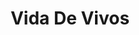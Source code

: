 ---
title: 'Vida De Vivos'
type: 'Editorial Fascicles'
summary: 'Design of three numbers of a fascicle collection, based on interviews with Argentinian cultural, sport or spectacle figures. Work done for the subject Diseno Editorial, Catedra Manela, at the University of Buenos Aires, FADU, UBA.'
image: 'https://res.cloudinary.com/jmg-cursos/image/upload/w_512,f_auto,q_auto:good/projects/vdv.jpg'
imageSrcset: 'https://res.cloudinary.com/jmg-cursos/image/upload/w_256,f_auto,q_auto:good/projects/vdv.jpg 256w, https://res.cloudinary.com/jmg-cursos/image/upload/w_512,f_auto,q_auto:good/projects/vdv.jpg 512w, https://res.cloudinary.com/jmg-cursos/image/upload/w_768,f_auto,q_auto:good/projects/vdv.jpg 768w, https://res.cloudinary.com/jmg-cursos/image/upload/w_1024,f_auto,q_auto:good/projects/vdv.jpg 1024w, https://res.cloudinary.com/jmg-cursos/image/upload/w_1280,f_auto,q_auto:good/projects/vdv.jpg 1280w'
url: 'https://www.behance.net/gallery/44561509/Vida-de-Vivos-Editorial-Fascicles'
displayOrder: 2
featured: true
---